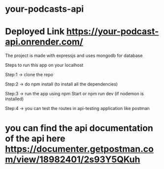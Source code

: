 # your-podcasts-api

# Deployed Link https://your-podcast-api.onrender.com/

The project is made with expressjs and uses mongodb for database

Steps to run this app on your localhost

Step:1 -> clone the repo

Step:2 -> do npm install (to install all the dependencies)

Step:3 -> run the app using npm Start or npm run dev (if nodemon is installed)

Step:4 -> you can test the routes in api-testing application like postman

# you can find the api documentation of the api here https://documenter.getpostman.com/view/18982401/2s93Y5QKuh
